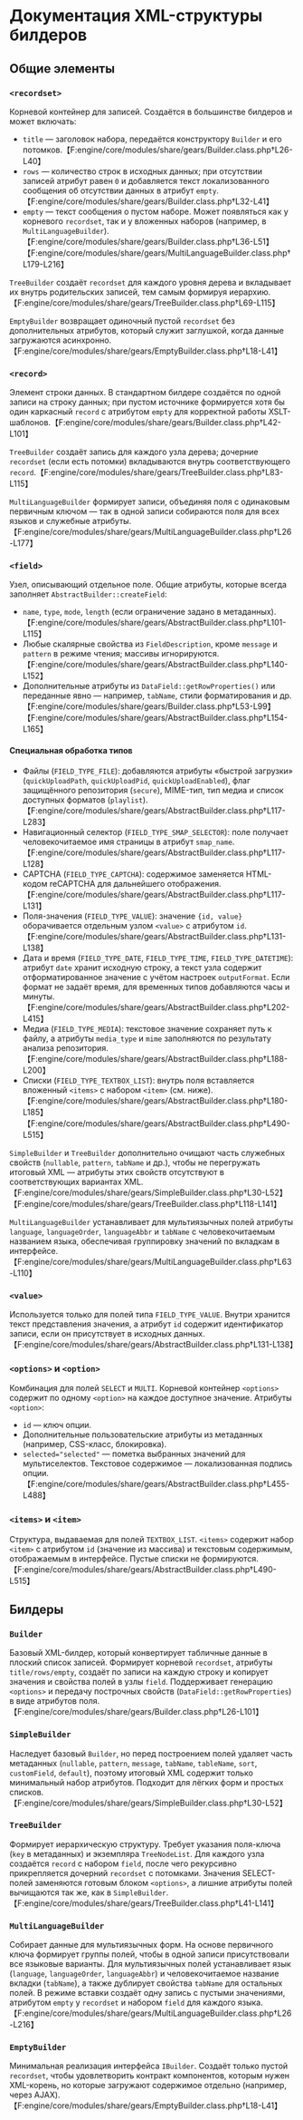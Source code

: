 # Документация XML-структуры билдеров

## Общие элементы

### `<recordset>`
Корневой контейнер для записей. Создаётся в большинстве билдеров и может включать:
- `title` — заголовок набора, передаётся конструктору `Builder` и его потомков.【F:engine/core/modules/share/gears/Builder.class.php†L26-L40】
- `rows` — количество строк в исходных данных; при отсутствии записей атрибут равен `0` и добавляется текст локализованного сообщения об отсутствии данных в атрибут `empty`.【F:engine/core/modules/share/gears/Builder.class.php†L32-L41】
- `empty` — текст сообщения о пустом наборе. Может появляться как у корневого `recordset`, так и у вложенных наборов (например, в `MultiLanguageBuilder`).【F:engine/core/modules/share/gears/Builder.class.php†L36-L51】【F:engine/core/modules/share/gears/MultiLanguageBuilder.class.php†L179-L216】

`TreeBuilder` создаёт `recordset` для каждого уровня дерева и вкладывает их внутрь родительских записей, тем самым формируя иерархию.【F:engine/core/modules/share/gears/TreeBuilder.class.php†L69-L115】

`EmptyBuilder` возвращает одиночный пустой `recordset` без дополнительных атрибутов, который служит заглушкой, когда данные загружаются асинхронно.【F:engine/core/modules/share/gears/EmptyBuilder.class.php†L18-L41】

### `<record>`
Элемент строки данных. В стандартном билдере создаётся по одной записи на строку данных; при пустом источнике формируется хотя бы один каркасный `record` c атрибутом `empty` для корректной работы XSLT-шаблонов.【F:engine/core/modules/share/gears/Builder.class.php†L42-L101】

`TreeBuilder` создаёт запись для каждого узла дерева; дочерние `recordset` (если есть потомки) вкладываются внутрь соответствующего `record`.【F:engine/core/modules/share/gears/TreeBuilder.class.php†L83-L115】

`MultiLanguageBuilder` формирует записи, объединяя поля с одинаковым первичным ключом — так в одной записи собираются поля для всех языков и служебные атрибуты.【F:engine/core/modules/share/gears/MultiLanguageBuilder.class.php†L26-L177】

### `<field>`
Узел, описывающий отдельное поле. Общие атрибуты, которые всегда заполняет `AbstractBuilder::createField`:
- `name`, `type`, `mode`, `length` (если ограничение задано в метаданных).【F:engine/core/modules/share/gears/AbstractBuilder.class.php†L101-L115】
- Любые скалярные свойства из `FieldDescription`, кроме `message` и `pattern` в режиме чтения; массивы игнорируются.【F:engine/core/modules/share/gears/AbstractBuilder.class.php†L140-L152】
- Дополнительные атрибуты из `DataField::getRowProperties()` или переданные явно — например, `tabName`, стили форматирования и др.【F:engine/core/modules/share/gears/Builder.class.php†L53-L99】【F:engine/core/modules/share/gears/AbstractBuilder.class.php†L154-L165】

#### Специальная обработка типов
- Файлы (`FIELD_TYPE_FILE`): добавляются атрибуты «быстрой загрузки» (`quickUploadPath`, `quickUploadPid`, `quickUploadEnabled`), флаг защищённого репозитория (`secure`), MIME-тип, тип медиа и список доступных форматов (`playlist`).【F:engine/core/modules/share/gears/AbstractBuilder.class.php†L117-L283】
- Навигационный селектор (`FIELD_TYPE_SMAP_SELECTOR`): поле получает человекочитаемое имя страницы в атрибут `smap_name`.【F:engine/core/modules/share/gears/AbstractBuilder.class.php†L117-L128】
- CAPTCHA (`FIELD_TYPE_CAPTCHA`): содержимое заменяется HTML-кодом reCAPTCHA для дальнейшего отображения. 【F:engine/core/modules/share/gears/AbstractBuilder.class.php†L117-L131】
- Поля-значения (`FIELD_TYPE_VALUE`): значение `{id, value}` оборачивается отдельным узлом `<value>` с атрибутом `id`.【F:engine/core/modules/share/gears/AbstractBuilder.class.php†L131-L138】
- Дата и время (`FIELD_TYPE_DATE`, `FIELD_TYPE_TIME`, `FIELD_TYPE_DATETIME`): атрибут `date` хранит исходную строку, а текст узла содержит отформатированное значение с учётом настроек `outputFormat`. Если формат не задаёт время, для временных типов добавляются часы и минуты. 【F:engine/core/modules/share/gears/AbstractBuilder.class.php†L202-L415】
- Медиа (`FIELD_TYPE_MEDIA`): текстовое значение сохраняет путь к файлу, а атрибуты `media_type` и `mime` заполняются по результату анализа репозитория. 【F:engine/core/modules/share/gears/AbstractBuilder.class.php†L188-L200】
- Списки (`FIELD_TYPE_TEXTBOX_LIST`): внутрь поля вставляется вложенный `<items>` c набором `<item>` (см. ниже).【F:engine/core/modules/share/gears/AbstractBuilder.class.php†L180-L185】【F:engine/core/modules/share/gears/AbstractBuilder.class.php†L490-L515】

`SimpleBuilder` и `TreeBuilder` дополнительно очищают часть служебных свойств (`nullable`, `pattern`, `tabName` и др.), чтобы не перегружать итоговый XML — атрибуты этих свойств отсутствуют в соответствующих вариантах XML. 【F:engine/core/modules/share/gears/SimpleBuilder.class.php†L30-L52】【F:engine/core/modules/share/gears/TreeBuilder.class.php†L118-L141】

`MultiLanguageBuilder` устанавливает для мультиязычных полей атрибуты `language`, `languageOrder`, `languageAbbr` и `tabName` с человекочитаемым названием языка, обеспечивая группировку значений по вкладкам в интерфейсе. 【F:engine/core/modules/share/gears/MultiLanguageBuilder.class.php†L63-L110】

### `<value>`
Используется только для полей типа `FIELD_TYPE_VALUE`. Внутри хранится текст представления значения, а атрибут `id` содержит идентификатор записи, если он присутствует в исходных данных. 【F:engine/core/modules/share/gears/AbstractBuilder.class.php†L131-L138】

### `<options>` и `<option>`
Комбинация для полей `SELECT` и `MULTI`. Корневой контейнер `<options>` содержит по одному `<option>` на каждое доступное значение. Атрибуты `<option>`:
- `id` — ключ опции.
- Дополнительные пользовательские атрибуты из метаданных (например, CSS-класс, блокировка).
- `selected="selected"` — пометка выбранных значений для мультиселектов.
Текстовое содержимое — локализованная подпись опции. 【F:engine/core/modules/share/gears/AbstractBuilder.class.php†L455-L488】

### `<items>` и `<item>`
Структура, выдаваемая для полей `TEXTBOX_LIST`. `<items>` содержит набор `<item>` с атрибутом `id` (значение из массива) и текстовым содержимым, отображаемым в интерфейсе. Пустые списки не формируются. 【F:engine/core/modules/share/gears/AbstractBuilder.class.php†L490-L515】

## Билдеры

### `Builder`
Базовый XML-билдер, который конвертирует табличные данные в плоский список записей. Формирует корневой `recordset`, атрибуты `title/rows/empty`, создаёт по записи на каждую строку и копирует значения и свойства полей в узлы `field`. Поддерживает генерацию `<options>` и передачу построчных свойств (`DataField::getRowProperties`) в виде атрибутов поля. 【F:engine/core/modules/share/gears/Builder.class.php†L26-L101】

### `SimpleBuilder`
Наследует базовый `Builder`, но перед построением полей удаляет часть метаданных (`nullable`, `pattern`, `message`, `tabName`, `tableName`, `sort`, `customField`, `default`), поэтому итоговый XML содержит только минимальный набор атрибутов. Подходит для лёгких форм и простых списков. 【F:engine/core/modules/share/gears/SimpleBuilder.class.php†L30-L52】

### `TreeBuilder`
Формирует иерархическую структуру. Требует указания поля-ключа (`key` в метаданных) и экземпляра `TreeNodeList`. Для каждого узла создаётся `record` с набором `field`, после чего рекурсивно прикрепляется дочерний `recordset` с потомками. Значения SELECT-полей заменяются готовым блоком `<options>`, а лишние атрибуты полей вычищаются так же, как в `SimpleBuilder`. 【F:engine/core/modules/share/gears/TreeBuilder.class.php†L41-L141】

### `MultiLanguageBuilder`
Собирает данные для мультиязычных форм. На основе первичного ключа формирует группы полей, чтобы в одной записи присутствовали все языковые варианты. Для мультиязычных полей устанавливает язык (`language`, `languageOrder`, `languageAbbr`) и человекочитаемое название вкладки (`tabName`), а также дублирует свойства `tabName` для остальных полей. В режиме вставки создаёт одну запись с пустыми значениями, атрибутом `empty` у `recordset` и набором `field` для каждого языка. 【F:engine/core/modules/share/gears/MultiLanguageBuilder.class.php†L26-L216】

### `EmptyBuilder`
Минимальная реализация интерфейса `IBuilder`. Создаёт только пустой `recordset`, чтобы удовлетворить контракт компонентов, которым нужен XML-корень, но которые загружают содержимое отдельно (например, через AJAX). 【F:engine/core/modules/share/gears/EmptyBuilder.class.php†L18-L41】
